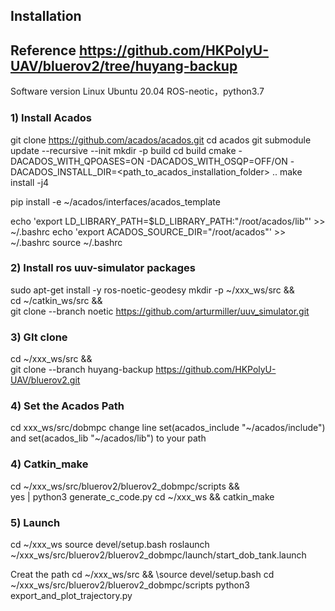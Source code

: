 ## Installation 
## Reference https://github.com/HKPolyU-UAV/bluerov2/tree/huyang-backup

Software version Linux Ubuntu 20.04 ROS-neotic，python3.7
  
### 1) Install Acados

git clone https://github.com/acados/acados.git
cd acados
git submodule update --recursive --init
mkdir -p build
cd build
cmake -DACADOS_WITH_QPOASES=ON -DACADOS_WITH_OSQP=OFF/ON -DACADOS_INSTALL_DIR=<path_to_acados_installation_folder> ..
make install -j4

pip install -e ~/acados/interfaces/acados_template

echo 'export LD_LIBRARY_PATH=$LD_LIBRARY_PATH:"/root/acados/lib"' >> ~/.bashrc 
echo 'export ACADOS_SOURCE_DIR="/root/acados"' >> ~/.bashrc
source ~/.bashrc

   
### 2) Install ros uuv-simulator packages

sudo apt-get install -y ros-noetic-geodesy
mkdir -p ~/xxx_ws/src && \
cd ~/catkin_ws/src && \
git clone --branch noetic https://github.com/arturmiller/uuv_simulator.git
  

### 3) GIt clone

cd ~/xxx_ws/src && \
git clone --branch huyang-backup https://github.com/HKPolyU-UAV/bluerov2.git


### 4) Set the Acados Path 
cd xxx_ws/src/dobmpc change  line set(acados_include "~/acados/include") and set(acados_lib "~/acados/lib") to your path

### 4) Catkin_make
cd ~/xxx_ws/src/bluerov2/bluerov2_dobmpc/scripts && \
yes | python3 generate_c_code.py
cd ~/xxx_ws && catkin_make

### 5) Launch
cd ~/xxx_ws
source devel/setup.bash
roslaunch  ~/xxx_ws/src/bluerov2/bluerov2_dobmpc/launch/start_dob_tank.launch

Creat the path
cd ~/xxx_ws/src && \source devel/setup.bash
cd ~/xxx_ws/src/bluerov2/bluerov2_dobmpc/scripts
python3 export_and_plot_trajectory.py






